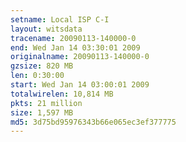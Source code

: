 ```yaml
---
setname: Local ISP C-I
layout: witsdata
tracename: 20090113-140000-0
end: Wed Jan 14 03:30:01 2009
originalname: 20090113-140000-0
gzsize: 820 MB
len: 0:30:00
start: Wed Jan 14 03:00:01 2009
totalwirelen: 10,814 MB
pkts: 21 million
size: 1,597 MB
md5: 3d75bd95976343b66e065ec3ef377775
---
```

